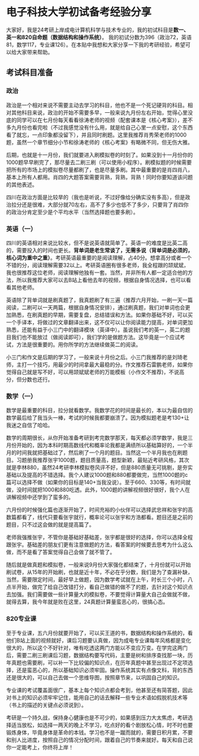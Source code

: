 # 电子科技大学初试备考经验分享

大家好，我是24考研上岸成电计算机科学与技术专业的，我的初试科目是**数一、英一和820自命题（数据结构和操作系统）**。
我的初试分数为396（政治72，英语81，数学117，专业课126）。在本贴中我想和大家分享一下我的考研经验，希望可以给大家带来帮助。

## 考试科目准备

### 政治

政治是一个相对来说不需要主动去学习的科目，他也不是一个死记硬背的科目。相对其他科目来说，政治的开始不需要多早，一般来说九月份左右开始，觉得心里没底的同学可以在七月份每天看看徐涛老师的视频（配套课本是《核心考案》），差不多九月份也看完啦（不过我感觉没有什么用，就是给自己心里一点安慰，这个东西看了就忘，一点印象都没留下），并且同时刷题。这里我推荐肖秀荣老师的1000题，虽然一个章节细分小节和徐涛老师的《核心考案》有略微不同，但无伤大雅。

后期，也就是十一月份，我们就要进入刷模拟卷的时刻了。如果没到十一月份你的1000题早早刷完了，那尽量去二刷三刷（可以使用小程序）。刷模拟题的时候需要把所有的市场上的模拟卷尽量都刷了，也是尽量多刷。其中最重要的是肖四肖八，基本上所有人都用。肖四的大题答案需要背熟，背熟，背熟！同时你要知道该问题的其他表述。

四川在政治方面是比较旱的（我也是听说，不过好像给分确实没有多高），但是政治拉分还是很难，大部分就70左右，高不了多少也低不了多少，只要背了肖四你的政治分肯定至少是个平均水平（当然选择题也要多刷）。



### 英语（一）

四川的英语相对来说比较水，但不是说英语就简单了。英语一的难度是比英二高的，需要投入的时间也更长。**背单词是老生常谈了，无需多说（背单词是必须的，核心词为重中之重）**。考研英语最重要的是阅读理解，占40分。想拿高分或者一个不错的分，阅读理解需要32以上。考研英语圈有很多老师，我全程跟的颉斌斌，我也很推荐这位老师，阅读理解他独有一套。当然，并非所有人都一定适合他的方法，所以我推荐大家可以去B站上看他去年的视频，根据自身情况选择，也可以看看其他老师。

英语除了背单词就是刷真题了，我真题刷了有三遍（推荐六月开始，一刷一天一篇阅读，二刷可以一天两篇，根据自身情况安排），通过刷真题，我们对单词也会更加熟悉，在刷真题的早期，需要复盘，总结错误和方法。如果你基础不好，可以买一个手译本，将做过的文章翻译出来，这不仅可以让你阅读能力提高，对单词更加熟悉，还能有益于小三门中的翻译模块（英译中）。虽说我们考的英一，英二的题目我们也不能放过（做阅读即可），我们学的是做题方法。这毕竟是一个应试考试，方法是很重要的。用你所学的方法继续做英二的阅读。

小三门和作文是后期的学习了，一般来说十月份之后。小三门我推荐的是刘琦老师，主打一个技巧，用最少的时间拿最大最稳的分。作文推荐石雷鹏老师，如果你觉得自己就是写不好，可以用颉斌斌老师的万能模板（小作文不推荐)，不说高分，但分数也还行。



### 数学（一）

数学是最重要的科目，拉分就看数学。我数学花的时间是最长的，本以为最自信的数学最后给了我当头一棒，考试的时候我都要崩溃了。因为模拟题老是考130+让我迷之自信了哈哈。

数学的周期很长，从你开始准备考研到考完数学那天，每天都必须学数学，我是三月份开始的，因为本科时期高数线代和概率论我都是满绩所以基础算好的，一个半月的时间我就把基础过了，然后刷了一个月的题目。当然这一个半月我也在刷题目。习题册我推荐张宇1000题，题目质量高，题型新颖，最贴近考研风格，其次就是李林880，虽然24考研李林模拟卷风评不好，但是880质量无可挑剔，是夯实基础以及提高的不错选择。我个人建议1000题和880都要做完，当然1000题的c篇可以选择不做（如果你的目标是140+当我没说）。至于660、330等，有时间就做，没时间就把1000和880吃透。此外，1000题的讲解视频很好很好，我个人在讲解视频中还学到了蛮多的。

六月份的时候强化篇也逐渐开始了，时间充裕的小伙伴可以选择武忠祥和张宇的高数篇都看了，线代只要看张宇就行，概率论可以张宇和方浩都看。题目还是之前的题目，只不过这会做的就是提高篇了。

老师我强推张宇，不管你是基础好基础差，张宇都是很好的选择，你可以选择全程跟张宇。基础差的朋友们更有注意做题的方法，看答案的时候要去思考为什么这么做，而不是看了答案觉得自己会做了就不管了。

随后就是做真题和模拟卷，一般来说9月份大家强化都结束了，十月份就可以开始刷试卷，从15年的开始刷，也就是近十年，不必在乎分数，我们是为了查漏补缺，当然，需要限定时间，最好早上做题，因为数学考试就在上午，时长三个小时，八点半开始，做完了给自己改错打分，看自己做错的做不了的题，去针对这个知识点去加强。我们需要做一些计算量大的模拟卷，不要觉得计算量大自己会做就不做，就得去算，我今年就是败在这里，24真题计算量蛮恶心的，很搞心态。


### 820专业课

至于专业课，五六月份就要开始了，可以买王道的书，数据结构和操作系统的，看他们B站上面的视频就好，课后习题要认真做，因为成电专业课每年风格都是变化很大的，所以这个不好针对，唯有吃透这两门方能以不变应万变。在学完这两门后，需要二刷三刷课后习题，数据结构要写代码，主要是树和排序查找那一块，历年真题也需要刷，可以补一下比较偏的知识点，在历年真题中甚至出现过不定项选择，还是蛮恶心的，所以基础知识必须牢固。操作系统其实有点像文科，背的东西还是很大的，可以自己去做一个思维导图，按照章节来，以巩固自己的知识。

专业课的考试覆盖面很广，基本上每个知识点都会考到，他甚至还有简答题，因此对书上的知识必须牢牢记住，能用自己的话去解释一些专业术语如假脱机技术等（书上的描述的关键点必须说到）。

考研是一个持久战，保持身心健康也是不可少的，如果感到压力大太焦虑，考研选择适当放松，如选择一两天的晚上不学习，吃点好的看个剧放松心情，时不时也要锻炼身体，毕竟身体是革命的本钱。学习也不是一蹴而就的，需要日积月累，不要和别人比进度，按照自己的情况分配时间，跟着自己的节奏来就好。每天和自己说你一定能考上，你终将上岸！